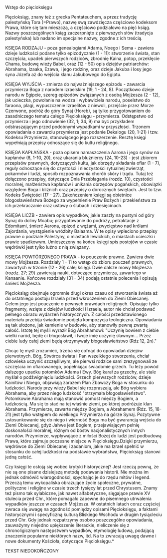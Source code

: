 Wstęp do pięcioksięgu

Pięcioksiąg, znany też z grecka Pentateuchem, a przez tradycję palestyńską Tora (=Prawo), nazwę swą zawdzięcza częściowo kodeksom Prawa, które się tam mieszczą, a częściowo podziałowo na pięć ksiąg. Nazwy poszczególnych ksiąg zaczerpnięto z pierwszych słów (tradycja palestyńska) lub nadano im specjalne nazwy, zgodne z ich treścią.

KSIĘGA RODZAJU - poza genealogiami Adama, Noego i Sema - zawiera dzieje ludzkości podane tylko epizodycznie (1 - 11): stworzenie świata, stan szczęścia, upadek pierwszych rodziców, zbrodnię Kaina, potop, przeklęcie Chama, budowę wieży Babel, oraz (12 - 50) opis dziejów patriarchów: Abrahama, Izaaka, Ezawa, i jego rodziny, oraz dzieje Jakuba i losy jego syna Józefa aż do wejścia klanu Jakubowego do Egiptu.

KSIĘGA WYJŚCIA - zmierza do najważniejszego epizodu - zawarcia przymierza Boga z narodem izraelskim (19, 1 - 24, 8). Początkowo dzieje narodu w Egipcie, szereg epizodów związanych z osobą Mojżesza (2 - 12), jak ucieczka, powołanie na wodza i wybawiciela narodu, poselstwo do faraona, plagi, wypuszczenie Izraelitów z niewoli, przejście przez Morze Czerwone, podróż do góry Synaj (Horeb), są tylko przygotowaniem do zasadniczego tematu całego Pięcioksięgu - przymierza. Odstępstwo od przymierza i jego odnowienie (32, 1; 34, 9) ma być przykładem odstraszającym przed podobnymi wypadkami w przyszłości. Trzonem opowiadania o zawarciu przymierza jest podanie Dekalogu (20, 1-21) i tzw. Kodeksu Przymierza, stanowiącego jego rozszerzenie. Resztę księgi wypełniają przepisy odnoszące się do kultu religijnego.

KSIĘGA KAPŁAŃSKA - poza opisem namaszczenia Aarona i jego synów na kapłanów (8, 1-10, 20), oraz ukarania bluźniercy (24, 10-23) - jest zbiorem przepisów prawnych, dotyczących kultu, jak obrzędy składania ofiar (1 - 7), reguły odnoszące się do czystości i nieczystości rytualnej zwierząt, pokarmów i ludzi, sposób rozpoznawania chorób skóry i trądu. Tutaj też dołączono przepisy, dotyczące Dnia Przebłagania (rozdz. 10), czystości moralnej, małżeństwa kapłanów i unikania obrzędów pogańskich, obowiązki względem Boga i bliźnich oraz przepisy o dorocznych świętach. Jest to tzw. Kodeks Świętości (17 - 27). Zakończeniem księgi są obietnice błogosławieństwa Bożego za wypełnienie Praw Bożych i przekleństwa za ich przekraczanie oraz ustawy o ślubach i dziesięcinach.

KSIĘGA LICZB - zawiera opis wypadków, jakie zaszły na pustyni od góry Synaj do doliny Moabu; przygotowanie do podróży, petraktacje z Edomitami, śmierć Aarona, epizod z wężami, zwycięstwo nad królami Zajordania, wystąpienie wróżbity Balaama. W te opisy wpleciono przepisy prawne o podziale Palestyny, o miastach lewickich, o miastach ucieczki i prawie spadkowym. Umieszczony na końcu księgi spis postojów w czasie wędrówki jest tylko luźno z nią związany.

KSIĘGA POWTÓRZONEGO PRAWA - to pouczenie prawne. Zawiera dwie mowy Mojżesza. Rozdziały 1 - 11 to wstęp do zbioru pouczeń prawnych, zawartych w trzonie (12 - 26) całej księgi. Dwie dalsze mowy Mojżesza (rozdz. 27; 29) zawierają nauki, dotyczące przymierza, zawartego w Kanaanie. Końcowe rozdziały (31 - 34) podają ostatnie polecenia i opisują śmierć Mojżesza.

Pięcioksiąg obejmuje ogromnie długi okres czasu od stworzenia świata aż do ostatniego postoju Izraela przed wkroczeniem do Ziemi Obiecanej. Celem jego jest pouczenie o pewnych prawdach religijnych. Opisując tylko fragmenty, wzięte z dziejów ludzkości i Izraela, autor nie chciał podawać pełnego obrazu wydarzeń historycznych. Z całości przedstawionego materiału przebija świadomie podjęta kompozycja teologiczna. Opowiadania są tak ułożone, jak kamienie w budowie, aby stanowiły pewną zwartą całość. Istotę tej myśli wyraził Bóg Abrahamowi: "Uczynię bowiem z ciebie wielki naród, będę ci błogosławił, i twoje imię uczynię sławnym... Przez ciebie ludy całej ziemi będą otrzymywały błogosławieństwo (Rdz 12, 2n)."

Chcąc tę myśl zrozumieć, trzeba się cofnąć do opowiadań dziejów pierwotnych. Bóg, Stwórca świata i Pan wszelkiego stworzenia, chciał człowieka uczynić szczęśliwym, ale pierwsi rodzice sami zrezygnowali ze szczęścia im ofiarowanego, popełniając świadomie grzech. Tu leży powód dalszego upadku potomków Adama i Ewy. Bóg karał za grzechy, ale stale myślał o podźwignięciu ludzkości. Grzech pierwszych rodziców, dzieje Kainitów i Noego, objawiają zarazem Plan Zbawczy Boga w stosunku do ludzkości. Narody przy wieży Babel się rozpraszają, ale Bóg wybiera Abrahama, aby przez niego ludzkość "otrzymała błogosławieństwo". Potomkowie Abrahama mają stanowić pomost między Bogiem, a ludzkością. Ma się to stać na tej właśnie ziemi, po której podróżuje klan Abrahama. Przymierze, zawarte między Bogiem, a Abrahamem (Rdz. 15, 18-21) jest tylko wstępem do wielkiego Przymierza na górze Synaj. Pozytywne ustosunkowanie się do niego i wierność Bogu ma być gwarancją wejścia do Ziemi Obiecanej, gdyż Jahwe jest Bogiem, przejawiającym pełnię doskonałości moralnej, różnym od bóstw nacjonalistycznych innych narodów. Przymierze, wypływające z miłości Bożej do ludzi jest podbudową Prawa, które zajmuje poczesne miejsce w Pięcioksięgu.Dzięki przymierzu, wędrówce do Ziemi Obiecanej i zadaniom, jakie ma Izrael spełnić w stosunku do całej ludzkości na podstawie wybraństwa, Pięcioksiąg stanowi jedną całość.

Czy księgi te ostoją się wobec krytyki historycznej? Jest rzeczą pewną, że nie są one pisane dzisiejszą metodą podawania historii. Nie można im jednak odmówić wiarogodności, spychając je do rzędu mitów i legend. Przeczą temu wykopaliska obrazujące życie społeczne, prywatne, polityczne i religijne w czasie trzech tysięcy lat przed Chrystusem. Znamy też pismo tak sylabiczne, jak nawet alfabetyczne, sięgające prawie XV stulecia przed Chr., które pomagało zapewne do pisemnego utrwalenia wypadków jeszcze w czasach Mojżesza. W ostatnich latach coraz częściej zwraca się uwagę na zgodność pomiędzy opisami Pięcioksięgu, a faktami historycznymi i specyficzną kulturą Bliskiego Wschodu w drugim tysiącleciu przed Chr. Gdy jednak rozpatrzymy osobno poszczególne opowiadania, zauważymy niejedno upiększenie literackie, nieliczenie się z chronoligicznym następstwem wypadków, etymologię ludową, podającą znaczenie popularne niektórych nazw, itd. Na to zwracają uwagę dawne i nowe dokumenty Kościoła, dotyczące Pięcioksięgu.*


TEKST NIEDOKOŃCZONY
